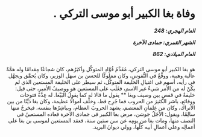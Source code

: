 <h1 dir="rtl">وفاة بغا الكبير أبو موسى التركي .</h1>

<h5 dir="rtl">العام الهجري:  248

الشهر القمري: جمادى الآخرة

العام الميلادي: 862</h5>

<p dir="rtl">هو بغا الكبير أبو موسى التركي، مُقَدَّمُ قُوَّادِ المتوكِّل وأكبَرُهم، كان شجاعًا مِقدامًا وله همَّةٌ عالية وهيبة، ووقْعٌ في النُّفوسِ، وكان مملوكًا للحسن بن سهل الوزير، وكان يُحمَّق ويجهَّل في رأيه، أسهم في اغتيالِ الخليفة المتوكِّل، ثم سيطر على الخليفة المستعين الذي لم يكُنْ له من الأمر شيءٌ غير الاسم، فغَلَب على المستعين هو ووصيفُ الأمير، حتى قيل: خليفةٌ في قفصٍ بين وصيف وبغا ** يقول ما قالا له كما يقولُ البَبَّغا. له عِدَّةُ فتوحات ووقائع، باشر الكثيرَ من الحروب فما جُرِح قط، وخلَّف أموالًا عظيمة، وكان بغا دَيِّنًا من بين الأتراك، وكان من غِلمانِ المعتصم، يشهد الحروبَ العظام، ويباشِرُها بنفسه، فيخرجُ منها سالِمًا، ويقول: الأجَلُ جوشن، مرض بغا الكبير في جمادى الآخرة فعاده المستعينُ في النصف منها، ومات بغا من يومِه عن سن ستين سنة، فعقد المستعين لموسى بن بغا على أعمالِه وعلى أعمالِ أبيه كلِّها، وولي ديوانَ البريد.</p></br>
